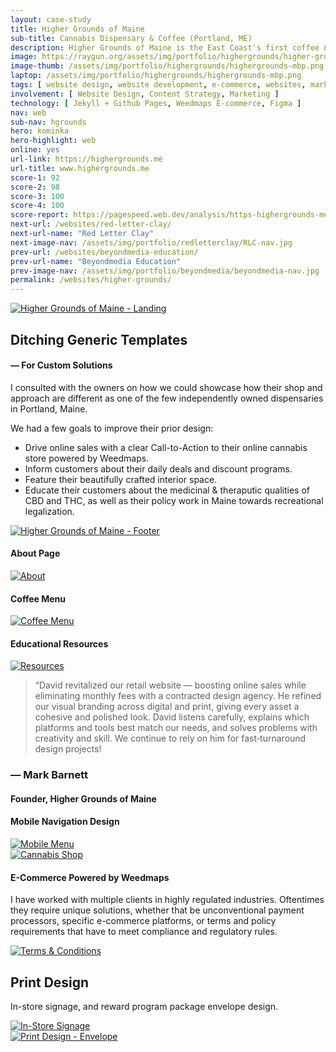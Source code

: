 ```yaml
---
layout: case-study
title: Higher Grounds of Maine
sub-title: Cannabis Dispensary & Coffee (Portland, ME)
description: Higher Grounds of Maine is the East Coast's first coffee & cannabis shop. I transitioned them off WordPress and developed a custom-built static site, cutting their monthly hosting fees to $0 and ending an annual contract with an agency. 
image: https://raygun.org/assets/img/portfolio/highergrounds/higher-grounds-nav.png
image-thumb: /assets/img/portfolio/highergrounds/highergrounds-mbp.png
laptop: /assets/img/portfolio/highergrounds/highergrounds-mbp.png
tags: [ website design, website development, e-commerce, websites, marketing ]
involvement: [ Website Design, Content Strategy, Marketing ]
technology: [ Jekyll + Github Pages, Weedmaps E-commerce, Figma ]
nav: web
sub-nav: hgrounds
hero: kominka
hero-highlight: web
online: yes
url-link: https://highergrounds.me
url-title: www.highergrounds.me
score-1: 92
score-2: 98
score-3: 100
score-4: 100
score-report: https://pagespeed.web.dev/analysis/https-highergrounds-me/taew13bq9w?form_factor=desktop
next-url: /websites/red-letter-clay/
next-url-name: "Red Letter Clay"
next-image-nav: /assets/img/portfolio/redletterclay/RLC-nav.jpg
prev-url: /websites/beyondmedia-education/
prev-url-name: "Beyondmedia Education"
prev-image-nav: /assets/img/portfolio/beyondmedia/beyondmedia-nav.jpg
permalink: /websites/higher-grounds/
---
```

<div class="container-fluid hgrounds bg-white">
<div class="container">
    <div class="row align-items-top gx-0 pt-5" id="trigger-1">
      <div class="col-lg-6 col-md-12 mt-5" data-aos="fade-up" data-aos-anchor-placement="top-bottom" data-aos-anchor="#trigger-1" data-aos-once="true">  
        <a href="/assets/img/portfolio/highergrounds/HG-homepage-top.jpg" class="glightboxGallery"><img src="/assets/img/portfolio/highergrounds/HG-homepage-top.jpg" class="img-fluid cursor-zoom border border-5" alt="Higher Grounds of Maine - Landing"></a>
      </div>  
      <div class="col-lg-6 col-md-12 mt-5 ps-sm-5" data-aos="fade-up" data-aos-anchor-placement="top-bottom" data-aos-anchor="#trigger-1" data-aos-once="true">
        <h2 class="hgrounds">Ditching Generic Templates</h2>
        <h4 class="hgrounds">&mdash; For Custom Solutions</h4>
        <p>I consulted with the owners on how we could showcase how their shop and approach are different as one of the few independently owned dispensaries in Portland, Maine.
        </p>
        <p>We had a few goals to improve their prior design:</p>
        <p><ul>
          <li><i class="fas fa-location-crosshairs hgrounds pe-3"></i><span class="fw-bold">Drive</span> online sales with a clear Call-to-Action to their online cannabis store powered by Weedmaps.</li>
          <li><i class="fas fa-location-crosshairs hgrounds pe-3"></i><span class="fw-bold">Inform</span> customers about their daily deals and discount programs.</li>
          <li><i class="fas fa-location-crosshairs hgrounds pe-3"></i><span class="fw-bold">Feature</span> their beautifully crafted interior space.</li>
          <li><i class="fas fa-location-crosshairs hgrounds pe-3"></i><span class="fw-bold">Educate</span> their customers about the medicinal & theraputic qualities of CBD and THC, as well as their policy work in Maine towards recreational legalization.</li>
        </ul></p>
        <p class="mt-5"><a href="/assets/img/portfolio/highergrounds/HG-homepage-footer.jpg" class="glightboxGallery"><img src="/assets/img/portfolio/highergrounds/HG-homepage-footer.jpg" class="img-fluid cursor-zoom border border-5" data-aos="fade-up" data-aos-anchor-placement="top-bottom" data-aos-anchor="#trigger-1" data-aos-once="true" alt="Higher Grounds of Maine - Footer"></a></p>
      </div>
    </div>
  </div>
  <div class="container-fluid">
    <div class="row py-5" id="trigger-4">
        <div class="col-lg-4 mt-5" data-aos="fade-up" data-aos-once="true" data-aos-anchor="#trigger-4" data-aos-duration="400">
            <h4 class="hgrounds">About Page</h4>
            <a href="/assets/img/portfolio/highergrounds/HG-story.jpg" class="glightboxGallery"><img src="/assets/img/portfolio/highergrounds/HG-story.jpg" alt="About" class="img-fluid cursor-zoom border border-5"></a> 
        </div>
        <div class="col-lg-4 mt-5" data-aos="fade-up" data-aos-once="true" data-aos-anchor="#trigger-4" data-aos-duration="800">
            <h4 class="hgrounds">Coffee Menu</h4>
            <a href="/assets/img/portfolio/highergrounds/HG-coffee.jpg" class="glightboxGallery"><img src="/assets/img/portfolio/highergrounds/HG-coffee.jpg" alt="Coffee Menu" class="img-fluid cursor-zoom border border-5"></a> 
        </div>
        <div class="col-lg-4 mt-5" data-aos="fade-up" data-aos-once="true" data-aos-anchor="#trigger-4" data-aos-duration="1200">
            <h4 class="hgrounds">Educational Resources</h4>
            <a href="/assets/img/portfolio/highergrounds/HG-resources.jpg" class="glightboxGallery"><img src="/assets/img/portfolio/highergrounds/HG-resources.jpg" alt="Resources" class="img-fluid cursor-zoom border border-5"></a>
        </div>
    </div>
  </div>
</div>
  <div class="container-fluid halftone-hgrounds pt-5">
    <div class="row container mx-auto py-5 justify-content-center">
      <div class="col-md-7 col-sm-12">
        <blockquote class="text-white type-3 fs-4"><span class="fs-1 pe-1">&ldquo;</span>David revitalized our retail website — boosting online sales while eliminating monthly fees with a contracted design agency. He refined our visual branding across digital and print, giving every asset a cohesive and polished look. David listens carefully, explains which platforms and tools best match our needs, and solves problems with creativity and skill. We continue to rely on him for fast‑turnaround design projects!</blockquote>
        <h3 class="text-white mb-4">— Mark Barnett</h3>
        <h4 class="fw-light type-3 mb-5 eyebrow text-uppercase text-center text-sm-start text-white border border-3 border-start border-end-0 border-top-0 border-bottom-0 ps-3">Founder, Higher Grounds of Maine</h4>
      </div>
    </div>
  </div>
  <div class="container-fluid hgrounds bg-white">
  <div class="container">
    <div class="row align-items-center justify-content-center pt-5" id="trigger-5">
      <div class="col-lg-6 col-md-12 pt-5" data-aos="zoom-in-up" data-aos-once="true" data-aos-anchor="#trigger-5" data-aos-anchor-placement="top-bottom">
            <h4 class="hgrounds text-center">Mobile Navigation Design</h4>
            <a href="/assets/img/portfolio/highergrounds/HG-mobile-menu.png" class="glightboxGallery"><img src="/assets/img/portfolio/highergrounds/HG-mobile-menu.png" alt="Mobile Menu" class="img-fluid cursor-zoom"></a> 
      </div>
    </div>
    <div class="row align-items-center mb-5" id="trigger-6">
      <div class="col-lg-6 col-md-12" data-aos="fade-up" data-aos-once="true" data-aos-anchor="#trigger-6" data-aos-anchor-placement="top-bottom">
            <a href="/assets/img/portfolio/highergrounds/HG-cannabis.jpg" class="glightboxGallery"><img src="/assets/img/portfolio/highergrounds/HG-cannabis.jpg" alt="Cannabis Shop" class="img-fluid cursor-zoom border border-5"></a> 
      </div>
      <div class="col-lg-6 col-md-12 mt-5 ps-sm-5" data-aos="fade-up" data-aos-once="true" data-aos-anchor="#trigger-6" data-aos-anchor-placement="top-bottom">
        <h4 class="hgrounds">E-Commerce Powered by Weedmaps</h4>
        <p>I have worked with multiple clients in highly regulated industries. Oftentimes they require unique solutions, whether that be unconventional payment processors, specific e-commerce platforms, or terms and policy requirements that have to meet compliance and regulatory rules.</p>
        <a href="/assets/img/portfolio/highergrounds/HG-terms-conditions.jpg" class="glightboxGallery"><img src="/assets/img/portfolio/highergrounds/HG-terms-conditions.jpg" alt="Terms & Conditions" class="img-fluid cursor-zoom border border-5 mt-5"></a> 
      </div>
    </div>
    <div class="row align-items-center justify-content-center py-5" id="trigger-7">
      <div class="col-12">
        <h2 class="hgrounds">Print Design</h2>
        <p>In-store signage, and reward program package envelope design.</p> 
      </div>
      <div class="col-lg-4 col-md-12" data-aos="fade-up" data-aos-once="true" data-aos-anchor="#trigger-7" data-aos-anchor-placement="top-bottom">
          <a href="/assets/img/portfolio/highergrounds/HG-signage.jpg" class="glightboxGallery"><img src="/assets/img/portfolio/highergrounds/HG-signage.jpg" alt="In-Store Signage" class="img-fluid cursor-zoom my-5"></a> 
      </div>
      <div class="col-lg-8 col-md-12" data-aos="fade-up" data-aos-once="true" data-aos-anchor="#trigger-7" data-aos-anchor-placement="top-bottom">
        <a href="/assets/img/portfolio/highergrounds/HG-envelope.png" class="glightboxGallery"><img src="/assets/img/portfolio/highergrounds/HG-envelope.png" alt="Print Design - Envelope" class="img-fluid cursor-zoom"></a> 
      </div>
    </div>
  </div>
</div>